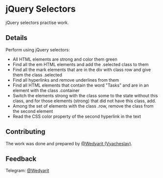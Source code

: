 # jQuery Selectors
jQuery selectors practise work.

## Details
Perform using jQuery selectors:
- All HTML elements are strong and color them green
- Find all the em HTML elements and add the .selected class to them
- Find all the mark elements that are in the div with class row and give them the class .selected
- Find all hyperlinks and remove underlines from them
- Find all HTML elements that contain the word "Tasks" and are in an element with the class .container
- Switch the elements strong with the class some to the state without this class, and for those elements (strong) that did not have this class, add.
- Among the set of elements with the class .row, remove the class from the second element
- Read the CSS color property of the second hyperlink in the text


## Contributing
The work was done and prepared by [@Wedyarit (Vyacheslav)](https://github.com/Wedyarit).

## Feedback
Telegram: [@Wedyarit](https://t.me/Wedyarit)